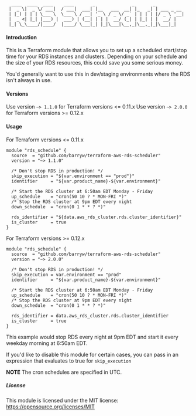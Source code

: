 
      ____  ____  ____    ____       _              _       _
     |  _ \|  _ \/ ___|  / ___|  ___| |__   ___  __| |_   _| | ___ _ __
     | |_) | | | \___ \  \___ \ / __| '_ \ / _ \/ _` | | | | |/ _ \ '__|
     |  _ <| |_| |___) |  ___) | (__| | | |  __/ (_| | |_| | |  __/ |
     |_| \_\____/|____/  |____/ \___|_| |_|\___|\__,_|\__,_|_|\___|_|


#### Introduction

This is a Terraform module that allows you to set up a scheduled start/stop time for your RDS instances and clusters. Depending on your schedule and the size of your RDS resources, this could save you some serious money.

You'd generally want to use this in dev/staging environments where the RDS isn't always in use.

#### Versions

Use version `~> 1.1.0` for Terraform versions <= 0.11.x
Use version `~> 2.0.0` for Terraform versions >= 0.12.x

#### Usage

For Terraform versions <= 0.11.x

```hcl
module "rds_schedule" {
  source  = "github.com/barryw/terraform-aws-rds-scheduler"
  version = "~> 1.1.0"

  /* Don't stop RDS in production! */
  skip_execution = "${var.environment == "prod"}"
  identifier     = "${var.product_name}-${var.environment}"

  /* Start the RDS cluster at 6:50am EDT Monday - Friday
  up_schedule    = "cron(50 10 ? * MON-FRI *)"
  /* Stop the RDS cluster at 9pm EDT every night
  down_schedule  = "cron(0 1 * * ? *)"

  rds_identifier = "${data.aws_rds_cluster.rds.cluster_identifier}"
  is_cluster     = true
}
```

For Terraform versions >= 0.12.x

```hcl
module "rds_schedule" {
  source  = "github.com/barryw/terraform-aws-rds-scheduler"
  version = "~> 2.0.0"

  /* Don't stop RDS in production! */
  skip_execution = var.environment == "prod"
  identifier     = "${var.product_name}-${var.environment}"

  /* Start the RDS cluster at 6:50am EDT Monday - Friday
  up_schedule    = "cron(50 10 ? * MON-FRI *)"
  /* Stop the RDS cluster at 9pm EDT every night
  down_schedule  = "cron(0 1 * * ? *)"

  rds_identifier = data.aws_rds_cluster.rds.cluster_identifier
  is_cluster     = true
}
```

This example would stop RDS every night at 9pm EDT and start it every weekday morning at 6:50am EDT.

If you'd like to disable this module for certain cases, you can pass in an expression that evaluates to true for `skip_execution`

__NOTE__ The cron schedules are specified in UTC.

##### License

This module is licensed under the MIT license: https://opensource.org/licenses/MIT
